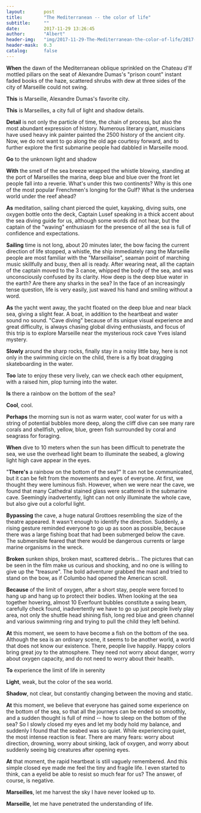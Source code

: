 ```yaml
---
layout:       post
title:        "The Mediterranean -- the color of life"
subtitle:     ""
date:         2017-11-29 13:26:45
author:       "Albert"
header-img:   "img/2017-11-29-The-Mediterranean-the-color-of-life/2017-11-29-The-Mediterranean-the-color-of-life-h.jpg"
header-mask:  0.3
catalog:      false
---
```


**When** the dawn of the Mediterranean oblique sprinkled on the Chateau d'If mottled pillars on the seat of Alexandre Dumas's "prison count" instant faded books of the haze, scattered shrubs with dew at three sides of the city of Marseille could not swing.

**This** is Marseille, Alexandre Dumas's favorite city.

**This** is Marseilles, a city full of light and shadow details.

**Detail** is not only the particle of time, the chain of process, but also the most abundant expression of history. Numerous literary giant, musicians have used heavy ink painter painted the 2500 history of the ancient city. Now, we do not want to go along the old age courtesy forward, and to further explore the first submarine people had dabbled in Marseille mood.

**Go** to the unknown light and shadow

**With** the smell of the sea breeze wrapped the whistle blowing, standing at the port of Marseilles the marina, deep blue and blue over the front let people fall into a reverie. What's under this two continents? Why is this one of the most popular Frenchmen's longing for the Gulf? What is the undersea world under the reef ahead?

**As** meditation, sailing chant pierced the quiet, kayaking, diving suits, one oxygen bottle onto the deck, Captain Lusef speaking in a thick accent about the sea diving guide for us, although some words did not hear, but the captain of the "waving" enthusiasm for the presence of all the sea is full of confidence and expectations.

**Sailing** time is not long, about 20 minutes later, the bow facing the current direction of life stopped, a whistle, the ship immediately rang the Marseille people are most familiar with the "Marseillaise", seaman point of marching music skillfully and busy, then all is ready. After wearing neat, all the captain of the captain moved to the 3 canoe, whipped the body of the sea, and was unconsciously confused by its clarity. How deep is the deep blue water in the earth? Are there any sharks in the sea? In the face of an increasingly tense question, life is very easily, just waved his hand and smiling without a word.

**As** the yacht went away, the yacht floated on the deep blue and near black sea, giving a slight fear. A boat, in addition to the heartbeat and water sound no sound. "Cave diving" because of its unique visual experience and great difficulty, is always chasing global diving enthusiasts, and focus of this trip is to explore Marseille near the mysterious rock cave Yves island mystery.

**Slowly** around the sharp rocks, finally stay in a noisy little bay, here is not only in the swimming circle on the child, there is a fly boat dragging skateboarding in the water.

**Too** late to enjoy these very lively, can we check each other equipment, with a raised him, plop turning into the water.

**Is** there a rainbow on the bottom of the sea?

**Cool**, cool.

**Perhaps** the morning sun is not as warm water, cool water for us with a string of potential bubbles more deep, along the cliff dive can see many rare corals and shellfish, yellow, blue, green fish surrounded by coral and seagrass for foraging.

**When** dive to 10 meters when the sun has been difficult to penetrate the sea, we use the overhead light beam to illuminate the seabed, a glowing light high cave appear in the eyes.

"**There's** a rainbow on the bottom of the sea?" It can not be communicated, but it can be felt from the movements and eyes of everyone. At first, we thought they were luminous fish. However, when we were near the cave, we found that many Cathedral stained glass were scattered in the submarine cave. Seemingly inadvertently, light can not only illuminate the whole cave, but also give out a colorful light.

**Bypassing** the cave, a huge natural Grottoes resembling the size of the theatre appeared. It wasn't enough to identify the direction. Suddenly, a rising gesture reminded everyone to go up as soon as possible, because there was a large fishing boat that had been submerged below the cave. The submersible feared that there would be dangerous currents or large marine organisms in the wreck.

**Broken** sunken ships, broken mast, scattered debris... The pictures that can be seen in the film make us curious and shocking, and no one is willing to give up the "treasure". The bold adventurer grabbed the mast and tried to stand on the bow, as if Columbo had opened the American scroll.

**Because** of the limit of oxygen, after a short stay, people were forced to hang up and hang up to protect their bodies. When looking at the sea together hovering, almost 10 Everfount bubbles constitute a swing beam, carefully check found, inadvertently we have to go up just people lively play area, not only the shuttle head shining fish, long red blue and green channel and various swimming ring and trying to pull the child they left behind.

**At** this moment, we seem to have become a fish on the bottom of the sea. Although the sea is an ordinary scene, it seems to be another world, a world that does not know our existence. There, people live happily. Happy colors bring great joy to the atmosphere. They need not worry about danger, worry about oxygen capacity, and do not need to worry about their health.

**To** experience the limit of life in serenity

**Light**, weak, but the color of the sea world.

**Shadow**, not clear, but constantly changing between the moving and static.

**At** this moment, we believe that everyone has gained some experience on the bottom of the sea, so that all the journeys can be ended so smoothly, and a sudden thought is full of mind -- how to sleep on the bottom of the sea?
So I slowly closed my eyes and let my body hold my balance, and suddenly I found that the seabed was so quiet. While experiencing quiet, the most intense reaction is fear. There are many fears: worry about direction, drowning, worry about sinking, lack of oxygen, and worry about suddenly seeing big creatures after opening eyes.

**At** that moment, the rapid heartbeat is still vaguely remembered. And this simple closed eye made me feel the tiny and fragile life. I even started to think, can a eyelid be able to resist so much fear for us? The answer, of course, is negative.

**Marseilles**, let me harvest the sky I have never looked up to.

**Marseille**, let me have penetrated the understanding of life.

